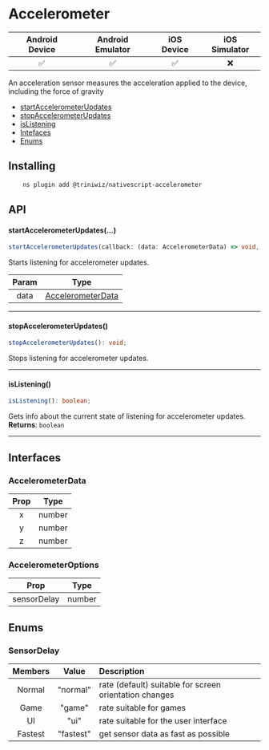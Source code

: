 # Accelerometer

|   Android Device  |   Android Emulator    |   iOS Device  |   iOS Simulator   |
| :-------------:     |:-------------:        |:-------------:| :-----:            |
| :white_check_mark:|:white_check_mark:     |:white_check_mark:|    :x:| 


An acceleration sensor measures the acceleration applied to the device, including the force of gravity

- [startAccelerometerUpdates](accelerometer.md#startaccelerometerupdates)
- [stopAccelerometerUpdates](accelerometer.md#stopaccelerometerupdates)
- [isListening](accelerometer.md#islistening)
- [Intefaces](accelerometer.md#interfaces)
- [Enums](accelerometer.md#enums)

## Installing 

```bash
    ns plugin add @triniwiz/nativescript-accelerometer
```


## API
#### startAccelerometerUpdates(...)
```ts
startAccelerometerUpdates(callback: (data: AccelerometerData) => void, options?: AccelerometerOptions): void;
```
Starts listening for accelerometer updates.

| Param   | Type     |
| :---:     | :---:     |
| data    | [AccelerometerData](accelerometer.md#accelerometerdata)  |

---

#### stopAccelerometerUpdates()
```ts
stopAccelerometerUpdates(): void;
```
Stops listening for accelerometer updates.

---

#### isListening()
```ts
isListening(): boolean;
```
Gets info about the current state of listening for accelerometer updates.
**Returns**: `boolean`

---

## Interfaces

### AccelerometerData
| Prop  | Type      |
| :---: | :---:     |
| x     |   number  |
| y     |   number  |
| z     |   number  |

### AccelerometerOptions
| Prop  | Type      |
| :---: | :---:     |
| sensorDelay|   number  |

## Enums

### SensorDelay
| Members   | Value     | Description |
| :---:     | :---:     | :---       |
| Normal    | "normal"  | rate (default) suitable for screen orientation changes |
| Game      | "game"    | rate suitable for games |
| UI        | "ui"      | rate suitable for the user interface | 
| Fastest   | "fastest" | get sensor data as fast as possible |
